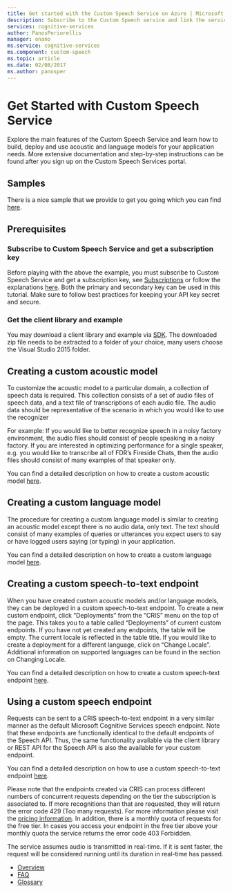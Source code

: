 ```yaml
---
title: Get started with the Custom Speech Service on Azure | Microsoft Docs
description: Subscribe to the Custom Speech service and link the service activities to an Azure subscription to train a model and do a deployment.
services: cognitive-services
author: PanosPeriorellis
manager: onano
ms.service: cognitive-services
ms.component: custom-speech
ms.topic: article
ms.date: 02/08/2017
ms.author: panosper
---
```


# Get Started with Custom Speech Service

Explore the main features of the Custom Speech Service and learn how to build, deploy and use acoustic and language models for your application needs. More extensive documentation and step-by-step instructions can be found after you sign up on the Custom Speech Services portal.

## Samples  
There is a nice sample that we provide to get you going which you can find [here](https://github.com/Microsoft/Cognitive-Custom-Speech-Service).

## Prerequisites  

### Subscribe to Custom Speech Service and get a subscription key
Before playing with the above the example, you must subscribe to Custom Speech Service and get a subscription key, see [Subscriptions](https://portal.azure.com/#create/Microsoft.CognitiveServices/apitype/CustomSpeech) or follow the explanations [here](CustomSpeech-How-to-Topics/cognitive-services-custom-speech-subscribe.md). Both the primary and secondary key can be used in this tutorial. Make sure to follow best practices for keeping your API key secret and secure.

### Get the client library and example
You may download a client library and example via [SDK](https://www.microsoft.com/cognitive-services/en-us/SDK-Sample?api=bing%20speech&category=sdk). The downloaded zip file needs to be extracted to a folder of your choice, many users choose the Visual Studio 2015 folder.

## Creating a custom acoustic model
To customize the acoustic model to a particular domain, a collection of speech data is required. This collection consists of a set of audio files of speech data, and a text file of transcriptions of each audio file. The audio data should be representative of the scenario in which you would like to use the recognizer

For example:
If you would like to better recognize speech in a noisy factory environment, the audio files should consist of people speaking in a noisy factory.
If you are interested in optimizing performance for a single speaker, e.g. you would like to transcribe all of FDR’s Fireside Chats, then the audio files should consist of many examples of that speaker only.

You can find a detailed description on how to create a custom acoustic model [here](CustomSpeech-How-to-Topics/cognitive-services-custom-speech-create-acoustic-model.md).

## Creating a custom language model
The procedure for creating a custom language model is similar to creating an acoustic model except there is no audio data, only text. The text should consist of many examples of queries or utterances you expect users to say or have logged users saying (or typing) in your application.

You can find a detailed description on how to create a custom language model [here](CustomSpeech-How-to-Topics/cognitive-services-custom-speech-create-language-model.md).

## Creating a custom speech-to-text endpoint
When you have created custom acoustic models and/or language models, they can be deployed in a custom speech-to-text endpoint. To create a new custom endpoint, click “Deployments” from the “CRIS” menu on the top of the page. This takes you to a table called “Deployments” of current custom endpoints. If you have not yet created any endpoints, the table will be empty. The current locale is reflected in the table title. If you would like to create a deployment for a different language, click on “Change Locale”. Additional information on supported languages can be found in the section on Changing Locale.

You can find a detailed description on how to create a custom speech-text endpoint [here](CustomSpeech-How-to-Topics/cognitive-services-custom-speech-create-endpoint.md).

## Using a custom speech endpoint
Requests can be sent to a CRIS speech-to-text endpoint in a very similar manner as the default Microsoft Cognitive Services speech endpoint. Note that these endpoints are functionally identical to the default endpoints of the Speech API. Thus, the same functionality available via the client library or REST API for the Speech API is also the available for your custom endpoint.

You can find a detailed description on how to use a custom speech-to-text endpoint [here](CustomSpeech-How-to-Topics/cognitive-services-custom-speech-use-endpoint.md).


Please note that the endpoints created via CRIS can process different numbers of concurrent requests depending on the tier the subscription is associated to. If more recognitions than that are requested, they will return the error code 429 (Too many requests). For more information please visit the [pricing information](https://www.microsoft.com/cognitive-services/en-us/pricing). In addition, there is a monthly quota of requests for the free tier. In cases you access your endpoint in the free tier above your monthly quota the service returns the error code 403 Forbidden.

The service assumes audio is transmitted in real-time. If it is sent faster, the request will be considered running until its duration in real-time has passed.

* [Overview](cognitive-services-custom-speech-home.md)
* [FAQ](cognitive-services-custom-speech-faq.md)
* [Glossary](cognitive-services-custom-speech-glossary.md)
